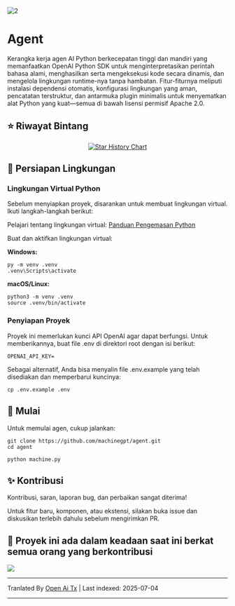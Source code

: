 ![2](https://github.com/user-attachments/assets/a18257a3-a678-4fd4-bf77-750dab4d99bb)

# Agent

Kerangka kerja agen AI Python berkecepatan tinggi dan mandiri yang memanfaatkan OpenAI Python SDK untuk menginterpretasikan perintah bahasa alami, menghasilkan serta mengeksekusi kode secara dinamis, dan mengelola lingkungan runtime-nya tanpa hambatan. Fitur-fiturnya meliputi instalasi dependensi otomatis, konfigurasi lingkungan yang aman, pencatatan terstruktur, dan antarmuka plugin minimalis untuk menyematkan alat Python yang kuat—semua di bawah lisensi permisif Apache 2.0.

## ⭐ Riwayat Bintang

<p align="center">
  <a href="https://star-history.com/#machinegpt/agent&Date">
    <img alt="Star History Chart" src="https://api.star-history.com/svg?repos=machinegpt/agent&type=Date&theme=dark" onerror="this.src='https://api.star-history.com/svg?repos=machinegpt/agent&type=Date'" />
  </a>
</p>


## 🔧 Persiapan Lingkungan

### Lingkungan Virtual Python
Sebelum menyiapkan proyek, disarankan untuk membuat lingkungan virtual. Ikuti langkah-langkah berikut:

Pelajari tentang lingkungan virtual: [Panduan Pengemasan Python](https://packaging.python.org/en/latest/guides/installing-using-pip-and-virtual-environments/)

Buat dan aktifkan lingkungan virtual:

**Windows:**

```
py -m venv .venv
.venv\Scripts\activate
```

**macOS/Linux:**
```
python3 -m venv .venv
source .venv/bin/activate
```

### Penyiapan Proyek
Proyek ini memerlukan kunci API OpenAI agar dapat berfungsi. Untuk memberikannya, buat file .env di direktori root dengan isi berikut:
```
OPENAI_API_KEY=
```
Sebagai alternatif, Anda bisa menyalin file .env.example yang telah disediakan dan memperbarui kuncinya:
```
cp .env.example .env
```

## 🧠 Mulai
Untuk memulai agen, cukup jalankan:
```
git clone https://github.com/machinegpt/agent.git
cd agent

python machine.py
```

## ✨ Kontribusi

Kontribusi, saran, laporan bug, dan perbaikan sangat diterima!

Untuk fitur baru, komponen, atau ekstensi, silakan buka issue dan diskusikan terlebih dahulu sebelum mengirimkan PR.

## 💖 Proyek ini ada dalam keadaan saat ini berkat semua orang yang berkontribusi
<a href="https://github.com/machinegpt/agent/graphs/contributors">
  <img src="https://contrib.rocks/image?repo=machinegpt/agent" />
</a>

---

Tranlated By [Open Ai Tx](https://github.com/OpenAiTx/OpenAiTx) | Last indexed: 2025-07-04

---